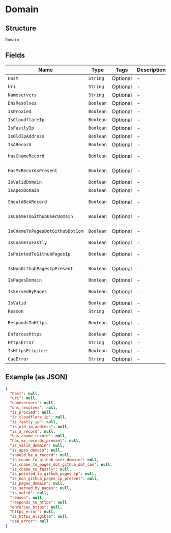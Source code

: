
# Domain

## Structure

`Domain`

## Fields

| Name | Type | Tags | Description | Getter | Setter |
|  --- | --- | --- | --- | --- | --- |
| `Host` | `String` | Optional | - | String getHost() | setHost(String host) |
| `Uri` | `String` | Optional | - | String getUri() | setUri(String uri) |
| `Nameservers` | `String` | Optional | - | String getNameservers() | setNameservers(String nameservers) |
| `DnsResolves` | `Boolean` | Optional | - | Boolean getDnsResolves() | setDnsResolves(Boolean dnsResolves) |
| `IsProxied` | `Boolean` | Optional | - | Boolean getIsProxied() | setIsProxied(Boolean isProxied) |
| `IsCloudflareIp` | `Boolean` | Optional | - | Boolean getIsCloudflareIp() | setIsCloudflareIp(Boolean isCloudflareIp) |
| `IsFastlyIp` | `Boolean` | Optional | - | Boolean getIsFastlyIp() | setIsFastlyIp(Boolean isFastlyIp) |
| `IsOldIpAddress` | `Boolean` | Optional | - | Boolean getIsOldIpAddress() | setIsOldIpAddress(Boolean isOldIpAddress) |
| `IsARecord` | `Boolean` | Optional | - | Boolean getIsARecord() | setIsARecord(Boolean isARecord) |
| `HasCnameRecord` | `Boolean` | Optional | - | Boolean getHasCnameRecord() | setHasCnameRecord(Boolean hasCnameRecord) |
| `HasMxRecordsPresent` | `Boolean` | Optional | - | Boolean getHasMxRecordsPresent() | setHasMxRecordsPresent(Boolean hasMxRecordsPresent) |
| `IsValidDomain` | `Boolean` | Optional | - | Boolean getIsValidDomain() | setIsValidDomain(Boolean isValidDomain) |
| `IsApexDomain` | `Boolean` | Optional | - | Boolean getIsApexDomain() | setIsApexDomain(Boolean isApexDomain) |
| `ShouldBeARecord` | `Boolean` | Optional | - | Boolean getShouldBeARecord() | setShouldBeARecord(Boolean shouldBeARecord) |
| `IsCnameToGithubUserDomain` | `Boolean` | Optional | - | Boolean getIsCnameToGithubUserDomain() | setIsCnameToGithubUserDomain(Boolean isCnameToGithubUserDomain) |
| `IsCnameToPagesDotGithubDotCom` | `Boolean` | Optional | - | Boolean getIsCnameToPagesDotGithubDotCom() | setIsCnameToPagesDotGithubDotCom(Boolean isCnameToPagesDotGithubDotCom) |
| `IsCnameToFastly` | `Boolean` | Optional | - | Boolean getIsCnameToFastly() | setIsCnameToFastly(Boolean isCnameToFastly) |
| `IsPointedToGithubPagesIp` | `Boolean` | Optional | - | Boolean getIsPointedToGithubPagesIp() | setIsPointedToGithubPagesIp(Boolean isPointedToGithubPagesIp) |
| `IsNonGithubPagesIpPresent` | `Boolean` | Optional | - | Boolean getIsNonGithubPagesIpPresent() | setIsNonGithubPagesIpPresent(Boolean isNonGithubPagesIpPresent) |
| `IsPagesDomain` | `Boolean` | Optional | - | Boolean getIsPagesDomain() | setIsPagesDomain(Boolean isPagesDomain) |
| `IsServedByPages` | `Boolean` | Optional | - | Boolean getIsServedByPages() | setIsServedByPages(Boolean isServedByPages) |
| `IsValid` | `Boolean` | Optional | - | Boolean getIsValid() | setIsValid(Boolean isValid) |
| `Reason` | `String` | Optional | - | String getReason() | setReason(String reason) |
| `RespondsToHttps` | `Boolean` | Optional | - | Boolean getRespondsToHttps() | setRespondsToHttps(Boolean respondsToHttps) |
| `EnforcesHttps` | `Boolean` | Optional | - | Boolean getEnforcesHttps() | setEnforcesHttps(Boolean enforcesHttps) |
| `HttpsError` | `String` | Optional | - | String getHttpsError() | setHttpsError(String httpsError) |
| `IsHttpsEligible` | `Boolean` | Optional | - | Boolean getIsHttpsEligible() | setIsHttpsEligible(Boolean isHttpsEligible) |
| `CaaError` | `String` | Optional | - | String getCaaError() | setCaaError(String caaError) |

## Example (as JSON)

```json
{
  "host": null,
  "uri": null,
  "nameservers": null,
  "dns_resolves": null,
  "is_proxied": null,
  "is_cloudflare_ip": null,
  "is_fastly_ip": null,
  "is_old_ip_address": null,
  "is_a_record": null,
  "has_cname_record": null,
  "has_mx_records_present": null,
  "is_valid_domain": null,
  "is_apex_domain": null,
  "should_be_a_record": null,
  "is_cname_to_github_user_domain": null,
  "is_cname_to_pages_dot_github_dot_com": null,
  "is_cname_to_fastly": null,
  "is_pointed_to_github_pages_ip": null,
  "is_non_github_pages_ip_present": null,
  "is_pages_domain": null,
  "is_served_by_pages": null,
  "is_valid": null,
  "reason": null,
  "responds_to_https": null,
  "enforces_https": null,
  "https_error": null,
  "is_https_eligible": null,
  "caa_error": null
}
```

